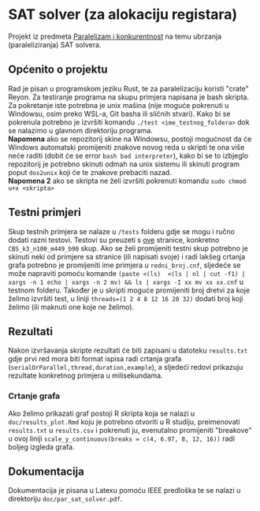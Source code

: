 # SAT solver (za alokaciju registara)

Projekt iz predmeta [Paralelizam i konkurentnost](https://www.fer.unizg.hr/predmet/pik) na temu ubrzanja (paraleliziranja) SAT solvera.  

## Općenito o projektu
Rad je pisan u programskom jeziku Rust, te za paralelizaciju koristi "crate" Reyon. Za testiranje programa na skupu primjera napisana je bash skripta. Za pokretanje iste potrebna je unix mašina (nije moguće pokrenuti u Windowsu, osim preko WSL-a, Git basha ili sličnih stvari). Kako bi se pokrenula potrebno je izvršiti komandu `./test <ime_testnog_foldera>` dok se nalazimo u glavnom direktoriju programa.  
**Napomena** ako se repozitorij skine na Windowsu, postoji mogućnost da će Windows automatski promijeniti znakove novog reda u skripti te ona više neće raditi (dobit će se error `bash bad interpreter`), kako bi se to izbjeglo repozitorij je potrebno skinuti odmah na unix sistemu ili skinuti program poput `dos2unix` koji će te znakove prebaciti nazad.  
**Napomena 2** ako se skripta ne želi izvršiti pokrenuti komandu `sudo chmod u+x <skripta>`

## Testni primjeri
Skup testnih primjera se nalaze u `/tests` folderu gdje se mogu i ručno dodati razni testovi. Testovi su preuzeti s [ove](https://www.cs.ubc.ca/~hoos/SATLIB/benchm.html) stranice, konkretno `CBS_k3_n100_m449_b90` skup. Ako se želi promijeniti testni skup potrebno je skinuti neki od primjere sa stranice (ili napisati svoje) i radi lakšeg crtanja grafa potrebno je promijeniti ime primjera u `redni_broj.cnf`, sljedeće se može napraviti pomoću komande `(paste <(ls)  <(ls | nl | cut -f1) | xargs -n 1 echo | xargs -n 2 mv) && ls | xargs -I xx mv xx xx.cnf` u testnom folderu. Također je u skripti moguće promijeniti broj dretvi za koje želimo izvršiti test, u liniji `threads=(1 2 4 8 12 16 20 32)` dodati broj koji želimo (ili maknuti one koje ne želimo). 

## Rezultati 
Nakon izvršavanja skripte rezultati će biti zapisani u datoteku `results.txt` gdje prvi red mora biti format ispisa radi crtanja grafa (`serialOrParallel,thread,duration,example`), a sljedeći redovi prikazuju rezultate konkretnog primjera u milisekundama. 

### Crtanje grafa
Ako želimo prikazati graf postoji R skripta koja se nalazi u `doc/results_plot.Rmd` koju je potrebno otvoriti u R studiju, preimenovati `results.txt` u `results.csv` i pokrenuti ju, evenutalno promijeniti "breakove" u ovoj liniji `scale_y_continuous(breaks = c(4, 6.97, 8, 12, 16))` radi boljeg izgleda grafa.
 
## Dokumentacija 
Dokumentacija je pisana u Latexu pomoću IEEE predloška te se nalazi u direktoriju `doc/par_sat_solver.pdf`.
